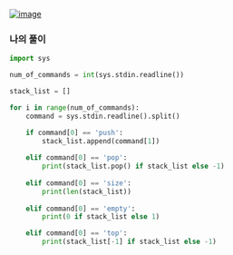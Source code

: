 [![image](https://user-images.githubusercontent.com/69138191/202886596-679e36c8-30fc-42ed-b424-18338f4d5db7.png)](https://www.acmicpc.net/problem/10828)

### 나의 풀이

```python
import sys

num_of_commands = int(sys.stdin.readline())

stack_list = []

for i in range(num_of_commands):
    command = sys.stdin.readline().split()

    if command[0] == 'push':
        stack_list.append(command[1])
    
    elif command[0] == 'pop':
        print(stack_list.pop() if stack_list else -1)
    
    elif command[0] == 'size':
        print(len(stack_list))
    
    elif command[0] == 'empty':
        print(0 if stack_list else 1)

    elif command[0] == 'top':
        print(stack_list[-1] if stack_list else -1)
```

